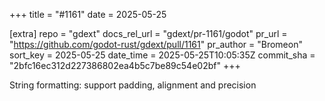 +++
title = "#1161"
date = 2025-05-25

[extra]
repo = "gdext"
docs_rel_url = "gdext/pr-1161/godot"
pr_url = "https://github.com/godot-rust/gdext/pull/1161"
pr_author = "Bromeon"
sort_key = 2025-05-25
date_time = 2025-05-25T10:05:35Z
commit_sha = "2bfc16ec312d227386802ea4b5c7be89c54e02bf"
+++

String formatting: support padding, alignment and precision
